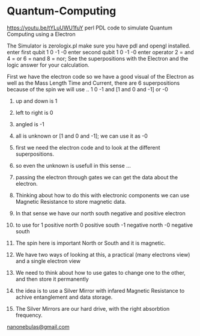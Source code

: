 # Quantum-Computing

https://youtu.be/tYLuUWU1fuY
perl PDL code to simulate Quantum Computing using a Electron

The Simulator is zerologix.pl make sure you have pdl and opengl installed.
enter first qubit 1 0 -1 -0
enter second qubit 1 0 -1 -0
enter operator 2 = and 4 = or 6 = nand 8 = nor;
See the superpositions with the Electron and the logic answer for your calculation.



First we have the electron code so we have a good visual of the Electron
as well as the Mass Length Time and Current, there are 6 superpositions
because of the spin we will use .. 1 0 -1 and [1 and 0 and -1] or -0



1. up and down is 1
2. left to right is 0
3. angled is -1
4. all is unknown or [1 and 0 and -1]; we can use it as -0 

1. first we need the electron code and to look at the different superpositions.
2. so even the unknown is usefull in this sense ...

3. passing the electron through gates we can get the data about the electron.
4. Thinking about how to do this with electronic components 
   we can use Magnetic Resistance to store magnetic data.
   
5. In that sense we have our north south negative and positive electron
6. to use for 1 positive north 0 positive south  -1 negative north -0 negative south
7. The spin here is important North or South and it is magnetic.
8. We have two ways of looking at this, a practical (many electrons view)
   and a single electron view 
   
9. We need to think about how to use gates to change one to the other, and then
    store it permanently
    
10. the idea is to use a Silver Mirror with infared Magnetic Resistance to achive entanglement
   and data storage.
   
11. The Silver Mirrors are our hard drive, with the right absorbtion frequency. 
    
 nanonebulas@gmail.com  
   
